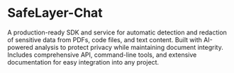 # SafeLayer-Chat
A production-ready SDK and service for automatic detection and redaction of sensitive data from PDFs, code files, and text content. Built with AI-powered analysis to protect privacy while maintaining document integrity. Includes comprehensive API, command-line tools, and extensive documentation for easy integration into any project.
